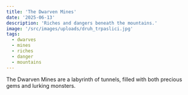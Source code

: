 ```yaml
---
title: 'The Dwarven Mines'
date: '2025-06-13'
description: 'Riches and dangers beneath the mountains.'
image: '/src/images/uploads/druh_trpaslici.jpg'
tags:
  - dwarves
  - mines
  - riches
  - danger
  - mountains
---
```


The Dwarven Mines are a labyrinth of tunnels, filled with both precious gems and lurking monsters.

